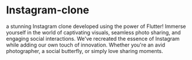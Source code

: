 # Instagram-clone
 a stunning Instagram clone developed using the power of Flutter! Immerse yourself in the world of captivating visuals, seamless photo sharing, and engaging social interactions. We've recreated the essence of Instagram while adding our own touch of innovation. Whether you're an avid photographer, a social butterfly, or simply love sharing moments.
